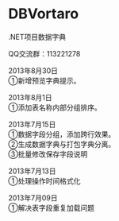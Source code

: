 DBVortaro
=========

.NET项目数据字典

QQ交流群：113221278

2013年8月30日 <br/>
①新增预览字典提示。<br/>

2013年8月1日 <br/>
①添加表名称内部分组排序。<br/>

2013年7月15日 <br/>
①数据字段分组，添加跨行效果。<br/>
②生成数据字典与打包字典分离。<br/>
③批量修改保存字段说明<br/>

2013年7月13日 <br/>
①处理操作时间格式化<br/>

2013年7月09日 <br/>
①解决表字段重复加载问题
